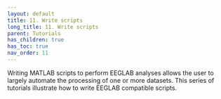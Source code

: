 ```yaml
---
layout: default
title: 11. Write scripts
long_title: 11. Write scripts
parent: Tutorials
has_children: true
has_toc: true
nav_order: 11
---
```

Writing MATLAB scripts to perform EEGLAB analyses allows the user to largely automate the processing of one or more datasets. This series of tutorials illustrate how to write EEGLAB compatible scripts.
